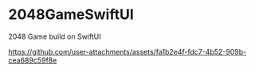 # 2048GameSwiftUI
2048 Game build on SwiftUI



https://github.com/user-attachments/assets/fa1b2e4f-fdc7-4b52-909b-cea689c59f8e

